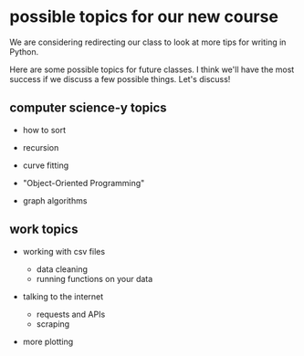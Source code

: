 # possible topics for our new course

We are considering redirecting our class to look at more tips for writing in Python. 

Here are some possible topics for future classes. I think we'll have the most success if we discuss a few possible things. Let's discuss!


## computer science-y topics

* how to sort 

* recursion

* curve fitting 

* "Object-Oriented Programming" 

* graph algorithms

## work topics

* working with csv files
  * data cleaning
  * running functions on your data

* talking to the internet
  * requests and APIs
  * scraping

* more plotting
